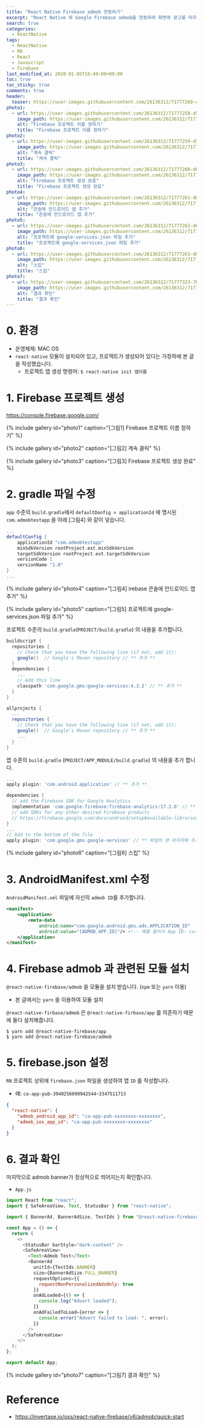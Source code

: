 ```yaml
---
title: "React Native Firebase admob 연동하기"
excerpt: "React Native 와 Google Firebase admob을 연동하여 화면에 광고를 띄우는 방법"
search: true
categories:
  - ReactNative
tags:
  - ReactNative
  - RN
  - React
  - Javascript
  - Firebase
last_modified_at: 2020-01-05T16:49:00+09:00
toc: true
toc_sticky: true
comments: true
header:
  teaser: https://user-images.githubusercontent.com/26136312/71777260-d622b500-2fe0-11ea-85aa-b82efbbfeffd.png
photo1:
  - url: https://user-images.githubusercontent.com/26136312/71777258-d58a1e80-2fe0-11ea-92e5-66d23e1e0f8a.png
    image_path: https://user-images.githubusercontent.com/26136312/71777258-d58a1e80-2fe0-11ea-92e5-66d23e1e0f8a.png
    alt: "Firebase 프로젝트 이름 정하기"
    title: "Firebase 프로젝트 이름 정하기"
photo2:
  - url: https://user-images.githubusercontent.com/26136312/71777259-d58a1e80-2fe0-11ea-9825-89f280f31f7f.png
    image_path: https://user-images.githubusercontent.com/26136312/71777259-d58a1e80-2fe0-11ea-9825-89f280f31f7f.png
    alt: "계속 클릭"
    title: "계속 클릭"
photo3:
  - url: https://user-images.githubusercontent.com/26136312/71777260-d622b500-2fe0-11ea-85aa-b82efbbfeffd.png
    image_path: https://user-images.githubusercontent.com/26136312/71777260-d622b500-2fe0-11ea-85aa-b82efbbfeffd.png
    alt: "Firebase 프로젝트 생성 완료"
    title: "Firebase 프로젝트 생성 완료"
photo4:
  - url: https://user-images.githubusercontent.com/26136312/71777261-d622b500-2fe0-11ea-8010-ab6e83fd2700.png
    image_path: https://user-images.githubusercontent.com/26136312/71777261-d622b500-2fe0-11ea-8010-ab6e83fd2700.png
    alt: "콘솔에 안드로이드 앱 추가"
    title: "콘솔에 안드로이드 앱 추가"
photo5:
  - url: https://user-images.githubusercontent.com/26136312/71777262-d622b500-2fe0-11ea-859d-1e19af8e3dc5.png
    image_path: https://user-images.githubusercontent.com/26136312/71777262-d622b500-2fe0-11ea-859d-1e19af8e3dc5.png
    alt: "프로젝트에 google-services.json 파일 추가"
    title: "프로젝트에 google-services.json 파일 추가"
photo6:
  - url: https://user-images.githubusercontent.com/26136312/71777263-d6bb4b80-2fe0-11ea-9df3-ae2ef2b6aaaa.png
    image_path: https://user-images.githubusercontent.com/26136312/71777263-d6bb4b80-2fe0-11ea-9df3-ae2ef2b6aaaa.png
    alt: "스킵"
    title: "스킵"
photo7:
  - url: https://user-images.githubusercontent.com/26136312/71777323-7b3d8d80-2fe1-11ea-9fb7-ce561ac78857.png
    image_path: https://user-images.githubusercontent.com/26136312/71777323-7b3d8d80-2fe1-11ea-9fb7-ce561ac78857.png
    alt: "결과 확인"
    title: "결과 확인"
---
```


# 0. 환경

- 운영체제: MAC OS
- `react-native` 모듈이 설치되어 있고, 프로젝트가 생성되어 있다는 가정하에 본 글을 작성했습니다.
  - 프로젝트 앱 생성 명령어: `$ react-native init 앱이름`

# 1. Firebase 프로젝트 생성

<a href="https://console.firebase.google.com/" target="_blank">https://console.firebase.google.com/</a>

{% include gallery id="photo1" caption="[그림1] Firebase 프로젝트 이름 정하기" %}

{% include gallery id="photo2" caption="[그림2] 계속 클릭" %}

{% include gallery id="photo3" caption="[그림3] Firebase 프로젝트 생성 완료" %}

# 2. gradle 파일 수정

`app` 수준의 `build.gradle`에서 `defaultDonfig > applicationId` 에 명시된 `com.admobtestapp` 을 아래 [그림4] 와 같이 넣습니다.

```gradle
...
defaultConfig {
    applicationId "com.admobtestapp"
    minSdkVersion rootProject.ext.minSdkVersion
    targetSdkVersion rootProject.ext.targetSdkVersion
    versionCode 1
    versionName "1.0"
}
...
```

{% include gallery id="photo4" caption="[그림4] irebase 콘솔에 안드로이드 앱 추가" %}

{% include gallery id="photo5" caption="[그림5] 프로젝트에 google-services.json 파일 추가" %}

프로젝트 수준의 `build.gradle`(`PROJECT/build.gradle`) 의 내용을 추가합니다.

```gradle
buildscript {
  repositories {
    // Check that you have the following line (if not, add it):
    google()  // Google's Maven repository // ** 추가 **
  }
  dependencies {
    ...
    // Add this line
    classpath 'com.google.gms:google-services:4.3.2' // ** 추가 **
  }
}

allprojects {
  ...
  repositories {
    // Check that you have the following line (if not, add it):
    google()  // Google's Maven repository // ** 추가 **
    ...
  }
}
```

앱 수준의 `build.gradle` (`PROJECT/APP_MODULE/build.gradle`) 의 내용을 추가 합니다.

```gradle
...
apply plugin: 'com.android.application' // ** 추가 **

dependencies {
  // add the Firebase SDK for Google Analytics
  implementation 'com.google.firebase:firebase-analytics:17.2.0' // ** 추가 **
  // add SDKs for any other desired Firebase products
  // https://firebase.google.com/docs/android/setup#available-libraries
}
...
// Add to the bottom of the file
apply plugin: 'com.google.gms.google-services' // ** 파일의 맨 마지막에 추가 **
```

{% include gallery id="photo6" caption="[그림6] 스킵" %}

# 3. AndroidManifest.xml 수정

`AndroidManifest.xml` 파일에 자신의 `admob ID`를 추가합니다.

```xml
<manifest>
    <application>
        <meta-data
            android:name="com.google.android.gms.ads.APPLICATION_ID"
            android:value="[ADMOB_APP_ID]"/> <!-- 예를 들어서 App ID: ca-app-pub-3940256099942544~3347511713 -->
    </application>
</manifest>
```

# 4. Firebase admob 과 관련된 모듈 설치

`@react-native-firebase/admob` 을 모듈을 설치 받습니다. (`npm` 또는 `yarn` 이용)

- 본 글에서는 `yarn` 을 이용하여 모듈 설치

`@react-native-firbase/admob` 은 `@react-native-firbase/app` 를 의존하기 때문에 둘다 설치해줍니다.

```
$ yarn add @react-native-firebase/app
$ yarn add @react-native-firebase/admob
```

# 5. firebase.json 설정

`RN` 프로젝트 상위에 `firebase.json` 파일을 생성하여 앱 `ID` 를 작성합니다.

- 예: `ca-app-pub-3940256099942544~3347511713`

```json
{
  "react-native": {
    "admob_android_app_id": "ca-app-pub-xxxxxxxx~xxxxxxxx",
    "admob_ios_app_id": "ca-app-pub-xxxxxxxx~xxxxxxxx"
  }
}
```

# 6. 결과 확인

마지막으로 admob banner가 정상적으로 띄어지는지 확인합니다.

- `App.js`

```javascript
import React from "react";
import { SafeAreaView, Text, StatusBar } from "react-native";

import { BannerAd, BannerAdSize, TestIds } from "@react-native-firebase/admob";

const App = () => {
  return (
    <>
      <StatusBar barStyle="dark-content" />
      <SafeAreaView>
        <Text>Admob Test</Text>
        <BannerAd
          unitId={TestIds.BANNER}
          size={BannerAdSize.FULL_BANNER}
          requestOptions={{
            requestNonPersonalizedAdsOnly: true
          }}
          onAdLoaded={() => {
            console.log("Advert loaded");
          }}
          onAdFailedToLoad={error => {
            console.error("Advert failed to load: ", error);
          }}
        />
      </SafeAreaView>
    </>
  );
};

export default App;
```

{% include gallery id="photo7" caption="[그림7] 결과 확인" %}

# Reference

- <a href="https://invertase.io/oss/react-native-firebase/v6/admob/quick-start" target="_blank">https://invertase.io/oss/react-native-firebase/v6/admob/quick-start</a>

